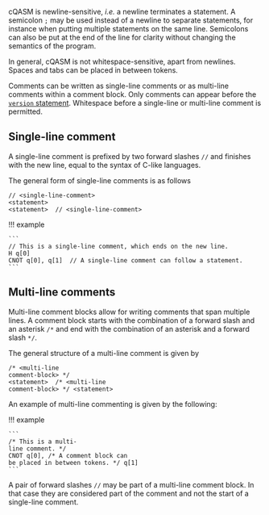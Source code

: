 cQASM is newline-sensitive, _i.e._ a newline terminates a statement.
A semicolon `;` may be used instead of a newline to separate statements, for instance when putting multiple statements on the same line.
Semicolons can also be put at the end of the line for clarity without changing the semantics of the program.

In general, cQASM is not whitespace-sensitive, apart from newlines. 
Spaces and tabs can be placed in between tokens.

Comments can be written as single-line comments or as multi-line comments within a comment block.
Only comments can appear before the [`version` statement](../statements/version_statement.md).
Whitespace before a single-line or multi-line comment is permitted.

## Single-line comment

A single-line comment is prefixed by two forward slashes `//` and finishes with the new line, equal to the syntax of C-like languages.

The general form of single-line comments is as follows

```
// <single-line-comment>
<statement>
<statement>  // <single-line-comment>
```

!!! example

    ```
    // This is a single-line comment, which ends on the new line.
    H q[0]
    CNOT q[0], q[1]  // A single-line comment can follow a statement.
    ```

## Multi-line comments

Multi-line comment blocks allow for writing comments that span multiple lines. 
A comment block starts with the combination of a forward slash and an asterisk `/*` and end with the combination of an asterisk and a forward slash `*/`.

The general structure of a multi-line comment is given by

```
/* <multi-line
comment-block> */
<statement>  /* <multi-line
comment-block> */ <statement>
```

An example of multi-line commenting is given by the following:

!!! example

    ```
    /* This is a multi-
    line comment. */
    CNOT q[0], /* A comment block can
    be placed in between tokens. */ q[1]
    ```

A pair of forward slashes `//` may be part of a multi-line comment block.
In that case they are considered part of the comment and not the start of a single-line comment.
